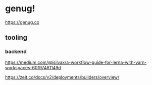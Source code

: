 # genug!

https://genug.co

## tooling

### backend

https://medium.com/@jsilvax/a-workflow-guide-for-lerna-with-yarn-workspaces-60f97481149d

https://zeit.co/docs/v2/deployments/builders/overview/
